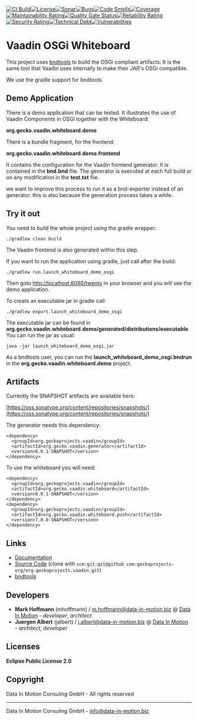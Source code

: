[![CI Build](https://github.com/geckoprojects-org/org.geckoprojects.vaadin/actions/workflows/build.yml/badge.svg)](https://github.com/geckoprojects-org/org.geckoprojects.vaadin/actions/workflows/build.yml)[![License](https://github.com/geckoprojects-org/org.geckoprojects.vaadin/actions/workflows/license.yml/badge.svg)](https://github.com/geckoprojects-org/org.geckoprojects.vaadin/actions/workflows/license.yml )[![Sonar](https://github.com/geckoprojects-org/org.geckoprojects.vaadin/actions/workflows/sonar.yml/badge.svg)](https://github.com/geckoprojects-org/org.geckoprojects.vaadin/actions/workflows/sonar.yml )[![Bugs](https://sonarcloud.io/api/project_badges/measure?project=geckoprojects-org_org.geckoprojects.vaadin&metric=bugs)](https://sonarcloud.io/dashboard?id=geckoprojects-org_org.geckoprojects.vaadin)[![Code Smells](https://sonarcloud.io/api/project_badges/measure?project=geckoprojects-org_org.geckoprojects.vaadin&metric=code_smells)](https://sonarcloud.io/dashboard?id=geckoprojects-org_org.geckoprojects.vaadin)[![Coverage](https://sonarcloud.io/api/project_badges/measure?project=geckoprojects-org_org.geckoprojects.vaadin&metric=coverage)](https://sonarcloud.io/dashboard?id=geckoprojects-org_org.geckoprojects.vaadin)[![Maintainability Rating](https://sonarcloud.io/api/project_badges/measure?project=geckoprojects-org_org.geckoprojects.vaadin&metric=sqale_rating)](https://sonarcloud.io/dashboard?id=geckoprojects-org_org.geckoprojects.vaadin)[![Quality Gate Status](https://sonarcloud.io/api/project_badges/measure?project=geckoprojects-org_org.geckoprojects.vaadin&metric=alert_status)](https://sonarcloud.io/dashboard?id=geckoprojects-org_org.geckoprojects.vaadin)[![Reliability Rating](https://sonarcloud.io/api/project_badges/measure?project=geckoprojects-org_org.geckoprojects.vaadin&metric=reliability_rating)](https://sonarcloud.io/dashboard?id=geckoprojects-org_org.geckoprojects.vaadin)[![Security Rating](https://sonarcloud.io/api/project_badges/measure?project=geckoprojects-org_org.geckoprojects.vaadin&metric=security_rating)](https://sonarcloud.io/dashboard?id=geckoprojects-org_org.geckoprojects.vaadin)[![Technical Debt](https://sonarcloud.io/api/project_badges/measure?project=geckoprojects-org_org.geckoprojects.vaadin&metric=sqale_index)](https://sonarcloud.io/dashboard?id=geckoprojects-org_org.geckoprojects.vaadin)[![Vulnerabilities](https://sonarcloud.io/api/project_badges/measure?project=geckoprojects-org_org.geckoprojects.vaadin&metric=vulnerabilities)](https://sonarcloud.io/dashboard?id=geckoprojects-org_org.geckoprojects.vaadin)

# Vaadin OSGi Whiteboard
This project uses [bndtools](https://bndtools.org/) to build the OSGi compliant artifacts. It is the same tool that Vaadin uses internally to make their JAR's OSGi compatible.

We use the gradle support for bndtools.

## Demo Application

There is a demo application that can be tested. It illustrates the use of Vaadin Components in OSGi together with the Whiteboard:

**org.gecko.vaadin.whiteboard.demo**

There is a bundle fragment, for the frontend:

**org.gecko.vaadin.whiteboard.demo.frontend**

It contains the configuration for the Vaadin frontend generator. It is contained in the **bnd.bnd** file. The generator is executed at each full build or on any modification in the **test.txt** file.

we want to improve this process to run it as a bnd-exporter instead of an generator. this is also because the generation process takes a while.

## Try it out

You need to build the whole project using the gradle wrapper:

`./gradlew clean build`

The Vaadin frontend is also generated within this step.

If you want to run the application using gradle, just call after the build:

`./gradlew run.launch_whiteboard_demo_osgi `

Then goto [http://localhost:8080/twenty](http://localhost:8080/twenty) in your browser and you will see the demo application.

To create an executable jar in gradle call:

`./gradlew export.launch_whiteboard_demo_osgi`

The executable jar can be found in **org.gecko.vaadin.whiteboard.demo/generated/distributions/executable**. You can run the jar as usual:

`java -jar launch_whiteboard_demo_osgi.jar`

As a bndtools user, you can run the **launch_whiteboard_demo_osgi.bndrun** in the  **org.gecko.vaadin.whiteboard.demo** project.

## Artifacts

Currently the SNAPSHOT artifacts are available here: 

[https://oss.sonatype.org/content/repositories/snapshots/](https://oss.sonatype.org/content/repositories/snapshots/)

The generator needs this dependency:
```
<dependency>
  <groupId>org.geckoprojects.vaadin</groupId>
  <artifactId>org.gecko.vaadin.generator</artifactId>
  <version>0.0.1-SNAPSHOT</version>
</dependency>
```

To use the whiteboard you will need:

```
<dependency>
  <groupId>org.geckoprojects.vaadin</groupId>
  <artifactId>org.gecko.vaadin.whiteboard</artifactId>
  <version>0.0.1-SNAPSHOT</version>
</dependency>
<dependency>
  <groupId>org.geckoprojects.vaadin</groupId>
  <artifactId>org.gecko.vaadin.whiteboard.push</artifactId>
  <version>7.0.0-SNAPSHOT</version>
</dependency>
```

## Links

* [Documentation](https://github.com/geckoprojects-org/org.geckoprojects.vaadin)
* [Source Code](https://github.com/geckoprojects-org/org.geckoprojects.vaadin) (clone with `scm:git:git@github.com:geckoprojects-org/org.geckoprojects.vaadin.git`)
* [bndtools](https://bndtools.org/)

## Developers

* **Mark Hoffmann** (mhoffmann) / [m.hoffmann@data-in-motion.biz](mailto:m.hoffmann@data-in-motion.biz) @ [Data In Motion](https://www.datainmotion.de) - *developer*, *architect*
* **Juergen Albert** (jalbert) / [j.albert@data-in-motion.biz](mailto:j.albert@data-in-motion.biz) @ [Data In Motion](https://www.datainmotion.de) - *architect*, *developer*


## Licenses

**Eclipse Public License 2.0**

## Copyright

Data In Motion Consuling GmbH - All rights reserved

---
Data In Motion Consuling GmbH - [info@data-in-motion.biz](mailto:info@data-in-motion.biz)
